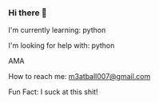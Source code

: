 ### Hi there 👋

<!--
**M3atBall007/M3atBall007** is a ✨ _special_ ✨ repository because its `README.md` (this file) appears on your GitHub profile.

Here are some ideas to get you started:

- 🔭 I’m currently working on ...
- 🌱 I’m currently learning ...
- 👯 I’m looking to collaborate on ...
- 🤔 I’m looking for help with ...
- 💬 Ask me about ...
- 📫 How to reach me: ...
- 😄 Pronouns: ...
- ⚡ Fun fact: ...
-->
I'm currently learning: python

I'm looking for help with: python

AMA

How to reach me: m3atball007@gmail.com

Fun Fact: I suck at this shit!
